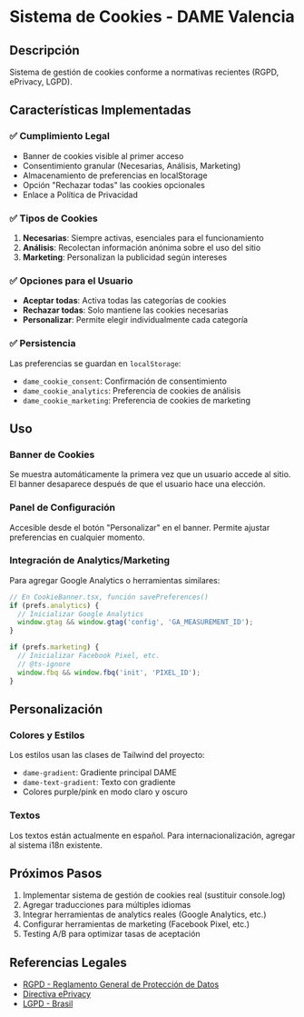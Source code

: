 # Sistema de Cookies - DAME Valencia

## Descripción
Sistema de gestión de cookies conforme a normativas recientes (RGPD, ePrivacy, LGPD).

## Características Implementadas

### ✅ Cumplimiento Legal
- Banner de cookies visible al primer acceso
- Consentimiento granular (Necesarias, Análisis, Marketing)
- Almacenamiento de preferencias en localStorage
- Opción "Rechazar todas" las cookies opcionales
- Enlace a Política de Privacidad

### ✅ Tipos de Cookies
1. **Necesarias**: Siempre activas, esenciales para el funcionamiento
2. **Análisis**: Recolectan información anónima sobre el uso del sitio
3. **Marketing**: Personalizan la publicidad según intereses

### ✅ Opciones para el Usuario
- **Aceptar todas**: Activa todas las categorías de cookies
- **Rechazar todas**: Solo mantiene las cookies necesarias
- **Personalizar**: Permite elegir individualmente cada categoría

### ✅ Persistencia
Las preferencias se guardan en `localStorage`:
- `dame_cookie_consent`: Confirmación de consentimiento
- `dame_cookie_analytics`: Preferencia de cookies de análisis
- `dame_cookie_marketing`: Preferencia de cookies de marketing

## Uso

### Banner de Cookies
Se muestra automáticamente la primera vez que un usuario accede al sitio. 
El banner desaparece después de que el usuario hace una elección.

### Panel de Configuración
Accesible desde el botón "Personalizar" en el banner. 
Permite ajustar preferencias en cualquier momento.

### Integración de Analytics/Marketing

Para agregar Google Analytics o herramientas similares:

```typescript
// En CookieBanner.tsx, función savePreferences()
if (prefs.analytics) {
  // Inicializar Google Analytics
  window.gtag && window.gtag('config', 'GA_MEASUREMENT_ID');
}

if (prefs.marketing) {
  // Inicializar Facebook Pixel, etc.
  // @ts-ignore
  window.fbq && window.fbq('init', 'PIXEL_ID');
}
```

## Personalización

### Colores y Estilos
Los estilos usan las clases de Tailwind del proyecto:
- `dame-gradient`: Gradiente principal DAME
- `dame-text-gradient`: Texto con gradiente
- Colores purple/pink en modo claro y oscuro

### Textos
Los textos están actualmente en español. Para internacionalización, 
agregar al sistema i18n existente.

## Próximos Pasos

1. Implementar sistema de gestión de cookies real (sustituir console.log)
2. Agregar traducciones para múltiples idiomas
3. Integrar herramientas de analytics reales (Google Analytics, etc.)
4. Configurar herramientas de marketing (Facebook Pixel, etc.)
5. Testing A/B para optimizar tasas de aceptación

## Referencias Legales

- [RGPD - Reglamento General de Protección de Datos](https://eur-lex.europa.eu/legal-content/ES/TXT/?uri=celex:32016R0679)
- [Directiva ePrivacy](https://eur-lex.europa.eu/legal-content/ES/TXT/?uri=CELEX:32002L0058)
- [LGPD - Brasil](https://www.gov.br/cidadania/pt-br/acesso-a-informacao/lgpd)

